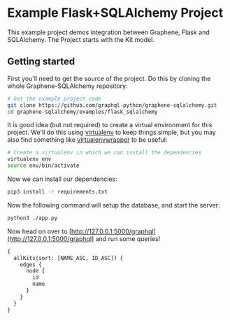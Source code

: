 Example Flask+SQLAlchemy Project
================================

This example project demos integration between Graphene, Flask and SQLAlchemy.
The Project starts with the Kit model.

Getting started
---------------

First you'll need to get the source of the project. Do this by cloning the
whole Graphene-SQLAlchemy repository:

```bash
# Get the example project code
git clone https://github.com/graphql-python/graphene-sqlalchemy.git
cd graphene-sqlalchemy/examples/flask_sqlalchemy
```

It is good idea (but not required) to create a virtual environment
for this project. We'll do this using
[virtualenv](http://docs.python-guide.org/en/latest/dev/virtualenvs/)
to keep things simple,
but you may also find something like
[virtualenvwrapper](https://virtualenvwrapper.readthedocs.org/en/latest/)
to be useful:

```bash
# Create a virtualenv in which we can install the dependencies
virtualenv env
source env/bin/activate
```

Now we can install our dependencies:

```bash
pip3 install -r requirements.txt
```

Now the following command will setup the database, and start the server:

```bash
python3 ./app.py

```


Now head on over to
[http://127.0.0.1:5000/graphql](http://127.0.0.1:5000/graphql)
and run some queries!

```graphql
{
  allKits(sort: [NAME_ASC, ID_ASC]) {
    edges {
      node {
        id
        name
      }
    }
  }
}
```
